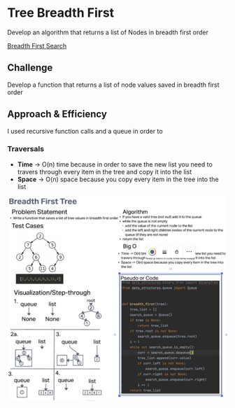 # Tree Breadth First
Develop an algorithm that returns a list of Nodes in breadth first order

[Breadth First Search](../../code_challenges/tree_breadth_first.py)

## Challenge
Develop a function that returns a list of node values saved in breadth first order

## Approach & Efficiency
I used recursive function calls and a queue in order to

### Traversals

- **Time** -> O(n) time because in order to save the new list you need to travers through every item in the tree and copy it into the list
- **Space** -> O(n) space because you copy every item in the tree into the list


![Linked List Whiteboard](White%20Board.png)

